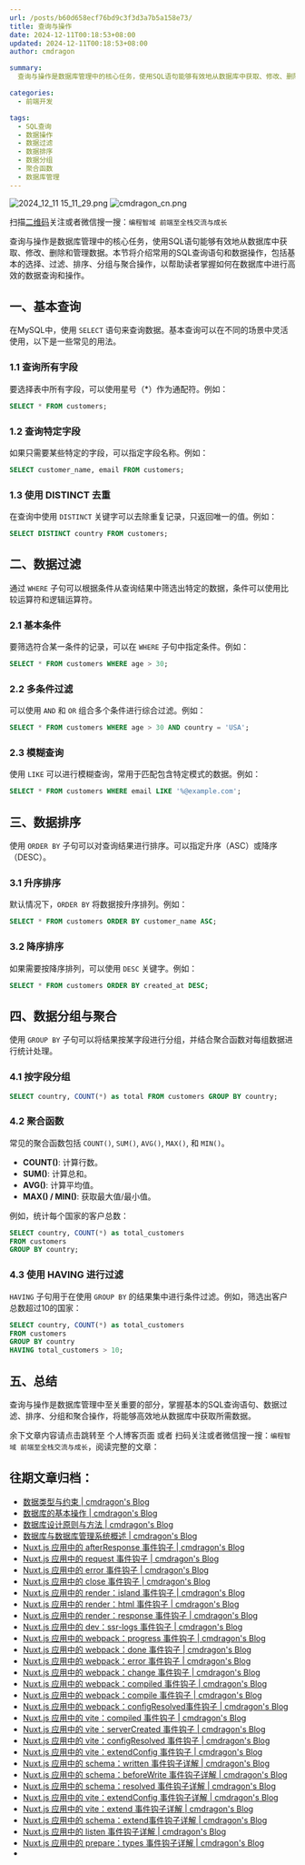 ```yaml
---
url: /posts/b60d658ecf76bd9c3f3d3a7b5a158e73/
title: 查询与操作
date: 2024-12-11T00:18:53+08:00
updated: 2024-12-11T00:18:53+08:00
author: cmdragon

summary:
  查询与操作是数据库管理中的核心任务，使用SQL语句能够有效地从数据库中获取、修改、删除和管理数据。本节将介绍常用的SQL查询语句和数据操作，包括基本的选择、过滤、排序、分组与聚合操作，以帮助读者掌握如何在数据库中进行高效的数据查询和操作。

categories:
  - 前端开发

tags:
  - SQL查询
  - 数据操作
  - 数据过滤
  - 数据排序
  - 数据分组
  - 聚合函数
  - 数据库管理
---
```


<img src="/images/2024_12_11 15_11_29.png" title="2024_12_11 15_11_29.png" alt="2024_12_11 15_11_29.png"/>

<img src="https://api2.cmdragon.cn/upload/cmder/20250304_012821924.jpg" title="cmdragon_cn.png" alt="cmdragon_cn.png"/>


扫描[二维码](https://api2.cmdragon.cn/upload/cmder/20250304_012821924.jpg)关注或者微信搜一搜：`编程智域 前端至全栈交流与成长`



查询与操作是数据库管理中的核心任务，使用SQL语句能够有效地从数据库中获取、修改、删除和管理数据。本节将介绍常用的SQL查询语句和数据操作，包括基本的选择、过滤、排序、分组与聚合操作，以帮助读者掌握如何在数据库中进行高效的数据查询和操作。



## 一、基本查询

在MySQL中，使用 `SELECT` 语句来查询数据。基本查询可以在不同的场景中灵活使用，以下是一些常见的用法。

### 1.1 查询所有字段

要选择表中所有字段，可以使用星号（*）作为通配符。例如：

```sql
SELECT * FROM customers;
```

### 1.2 查询特定字段

如果只需要某些特定的字段，可以指定字段名称。例如：

```sql
SELECT customer_name, email FROM customers;
```

### 1.3 使用 DISTINCT 去重

在查询中使用 `DISTINCT` 关键字可以去除重复记录，只返回唯一的值。例如：

```sql
SELECT DISTINCT country FROM customers;
```

## 二、数据过滤

通过 `WHERE` 子句可以根据条件从查询结果中筛选出特定的数据，条件可以使用比较运算符和逻辑运算符。

### 2.1 基本条件

要筛选符合某一条件的记录，可以在 `WHERE` 子句中指定条件。例如：

```sql
SELECT * FROM customers WHERE age > 30;
```

### 2.2 多条件过滤

可以使用 `AND` 和 `OR` 组合多个条件进行综合过滤。例如：

```sql
SELECT * FROM customers WHERE age > 30 AND country = 'USA';
```

### 2.3 模糊查询

使用 `LIKE` 可以进行模糊查询，常用于匹配包含特定模式的数据。例如：

```sql
SELECT * FROM customers WHERE email LIKE '%@example.com';
```

## 三、数据排序

使用 `ORDER BY` 子句可以对查询结果进行排序。可以指定升序（ASC）或降序（DESC）。

### 3.1 升序排序

默认情况下，`ORDER BY` 将数据按升序排列。例如：

```sql
SELECT * FROM customers ORDER BY customer_name ASC;
```

### 3.2 降序排序

如果需要按降序排列，可以使用 `DESC` 关键字。例如：

```sql
SELECT * FROM customers ORDER BY created_at DESC;
```

## 四、数据分组与聚合

使用 `GROUP BY` 子句可以将结果按某字段进行分组，并结合聚合函数对每组数据进行统计处理。

### 4.1 按字段分组

```sql
SELECT country, COUNT(*) as total FROM customers GROUP BY country;
```

### 4.2 聚合函数

常见的聚合函数包括 `COUNT()`, `SUM()`, `AVG()`, `MAX()`, 和 `MIN()`。

- **COUNT()**: 计算行数。
- **SUM()**: 计算总和。
- **AVG()**: 计算平均值。
- **MAX() / MIN()**: 获取最大值/最小值。

例如，统计每个国家的客户总数：

```sql
SELECT country, COUNT(*) as total_customers
FROM customers
GROUP BY country;
```

### 4.3 使用 HAVING 进行过滤

`HAVING` 子句用于在使用 `GROUP BY` 的结果集中进行条件过滤。例如，筛选出客户总数超过10的国家：

```sql
SELECT country, COUNT(*) as total_customers
FROM customers
GROUP BY country
HAVING total_customers > 10;
```

## 五、总结

查询与操作是数据库管理中至关重要的部分，掌握基本的SQL查询语句、数据过滤、排序、分组和聚合操作，将能够高效地从数据库中获取所需数据。

余下文章内容请点击跳转至 个人博客页面 或者 扫码关注或者微信搜一搜：`编程智域 前端至全栈交流与成长`，阅读完整的文章：

## 往期文章归档：

- [数据类型与约束 | cmdragon's Blog](https://blog.cmdragon.cn/posts/a35131ef884098e57ab3d003271122ae/)
- [数据库的基本操作 | cmdragon's Blog](https://blog.cmdragon.cn/posts/52871e67360d4f6882d13086749f02dc/)
- [数据库设计原则与方法 | cmdragon's Blog](https://blog.cmdragon.cn/posts/0857c93758c59bc14ebc46611d81358f/)
- [数据库与数据库管理系统概述 | cmdragon's Blog](https://blog.cmdragon.cn/posts/495759d2b2ea6ec77f578da7b4bb69b5/)
- [Nuxt.js 应用中的 afterResponse 事件钩子 | cmdragon's Blog](https://blog.cmdragon.cn/posts/0099146574320c07d4d7bae1b6b526e4/)
- [Nuxt.js 应用中的 request 事件钩子 | cmdragon's Blog](https://blog.cmdragon.cn/posts/d821e2e0d8af1f6e0a02aa2f6cddf24e/)
- [Nuxt.js 应用中的 error 事件钩子 | cmdragon's Blog](https://blog.cmdragon.cn/posts/759227261e4312110b135b98dc240788/)
- [Nuxt.js 应用中的 close 事件钩子 | cmdragon's Blog](https://blog.cmdragon.cn/posts/0b73d77cbbe52c67c56d4a15a499885e/)
- [Nuxt.js 应用中的 render：island 事件钩子 | cmdragon's Blog](https://blog.cmdragon.cn/posts/a788981a66c14c5edd407545ac29b6ee/)
- [Nuxt.js 应用中的 render：html 事件钩子 | cmdragon's Blog](https://blog.cmdragon.cn/posts/e2e4ffc078733570a7b98d6f0dd9ea13/)
- [Nuxt.js 应用中的 render：response 事件钩子 | cmdragon's Blog](https://blog.cmdragon.cn/posts/b12508be9c4fb6b8f0499948ecd68ad9/)
- [Nuxt.js 应用中的 dev：ssr-logs 事件钩子 | cmdragon's Blog](https://blog.cmdragon.cn/posts/ef86af3b9be34b11d75fa32951b147bd/)
- [Nuxt.js 应用中的 webpack：progress 事件钩子 | cmdragon's Blog](https://blog.cmdragon.cn/posts/47b46cd0c184932afc8428cccb2e3bc8/)
- [Nuxt.js 应用中的 webpack：done 事件钩子 | cmdragon's Blog](https://blog.cmdragon.cn/posts/4d17f3c1bc0c28b6f117688edab9cd9a/)
- [Nuxt.js 应用中的 webpack：error 事件钩子 | cmdragon's Blog](https://blog.cmdragon.cn/posts/8de760bec83aa6eedb15a70959e37ac5/)
- [Nuxt.js 应用中的 webpack：change 事件钩子 | cmdragon's Blog](https://blog.cmdragon.cn/posts/871f2adb90d3346f48ea362ee434cee3/)
- [Nuxt.js 应用中的 webpack：compiled 事件钩子 | cmdragon's Blog](https://blog.cmdragon.cn/posts/077a6b701325cff54c081bf5946d5477/)
- [Nuxt.js 应用中的 webpack：compile 事件钩子 | cmdragon's Blog](https://blog.cmdragon.cn/posts/375bd210d2c7634b026886f4fd5e7ff0/)
- [Nuxt.js 应用中的 webpack：configResolved事件钩子 | cmdragon's Blog](https://blog.cmdragon.cn/posts/c9d5ec8a241258b72058270c7c4a22e5/)
- [Nuxt.js 应用中的 vite：compiled 事件钩子 | cmdragon's Blog](https://blog.cmdragon.cn/posts/6dd7282f615a7b4b910a0e0fe71c9882/)
- [Nuxt.js 应用中的 vite：serverCreated 事件钩子 | cmdragon's Blog](https://blog.cmdragon.cn/posts/29cac3fa837d4b767f01a77d6adc60e1/)
- [Nuxt.js 应用中的 vite：configResolved 事件钩子 | cmdragon's Blog](https://blog.cmdragon.cn/posts/2d9f94579481d38e0e9a7569cdfc31cb/)
- [Nuxt.js 应用中的 vite：extendConfig 事件钩子 | cmdragon's Blog](https://blog.cmdragon.cn/posts/6bbb5474e945ea9d9a79c6cfcb6ec585/)
- [Nuxt.js 应用中的 schema：written 事件钩子详解 | cmdragon's Blog](https://blog.cmdragon.cn/posts/bbc449caa5e31f1084aed152323c2758/)
- [Nuxt.js 应用中的 schema：beforeWrite 事件钩子详解 | cmdragon's Blog](https://blog.cmdragon.cn/posts/9303f1529d95797ca3241f21e2fbc34d/)
- [Nuxt.js 应用中的 schema：resolved 事件钩子详解 | cmdragon's Blog](https://blog.cmdragon.cn/posts/0a60978d2ce7bbcd5b86f9de0e5c99e2/)
- [Nuxt.js 应用中的 vite：extendConfig 事件钩子详解 | cmdragon's Blog](https://blog.cmdragon.cn/posts/7f2f4ee1ef433b4a19daa99da7bd9f07/)
- [Nuxt.js 应用中的 vite：extend 事件钩子详解 | cmdragon's Blog](https://blog.cmdragon.cn/posts/cdba81aa5bb32dcc233a8bd29adee923/)
- [Nuxt.js 应用中的 schema：extend事件钩子详解 | cmdragon's Blog](https://blog.cmdragon.cn/posts/b1d6a0b2258a699dc8415d298eecab45/)
- [Nuxt.js 应用中的 listen 事件钩子详解 | cmdragon's Blog](https://blog.cmdragon.cn/posts/59f320ae722d9803c0c4eb42ccb295b2/)
- [Nuxt.js 应用中的 prepare：types 事件钩子详解 | cmdragon's Blog](https://blog.cmdragon.cn/posts/68419c6dd94db64cbb46673ab19a5146/)
-

